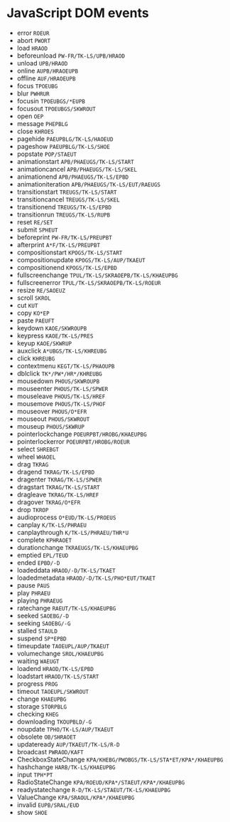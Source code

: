 # JavaScript DOM events

* error `ROEUR`
* abort `PWORT`
* load `HRAOD`
* beforeunload `PW-FR/TK-LS/UPB/HRAOD`
* unload `UPB/HRAOD`
* online `AUPB/HRAOEUPB`
* offline `AUF/HRAOEUPB`
* focus `TPOEUBG`
* blur `PWHRUR`
* focusin `TPOEUBGS/*EUPB`
* focusout `TPOEUBGS/SKWROUT`
* open `OEP`
* message `PHEPBLG`
* close `KHROES`
* pagehide `PAEUPBLG/TK-LS/HAOEUD`
* pageshow `PAEUPBLG/TK-LS/SHOE`
* popstate `POP/STAEUT`
* animationstart `APB/PHAEUGS/TK-LS/START`
* animationcancel `APB/PHAEUGS/TK-LS/SKEL`
* animationend `APB/PHAEUGS/TK-LS/EPBD`
* animationiteration `APB/PHAEUGS/TK-LS/EUT/RAEUGS`
* transitionstart `TREUGS/TK-LS/START`
* transitioncancel `TREUGS/TK-LS/SKEL`
* transitionend `TREUGS/TK-LS/EPBD`
* transitionrun `TREUGS/TK-LS/RUPB`
* reset `RE/SET`
* submit `SPHEUT`
* beforeprint `PW-FR/TK-LS/PREUPBT`
* afterprint `A*F/TK-LS/PREUPBT`
* compositionstart `KPOGS/TK-LS/START`
* compositionupdate `KPOGS/TK-LS/AUP/TKAEUT`
* compositionend `KPOGS/TK-LS/EPBD`
* fullscreenchange `TPUL/TK-LS/SKRAOEPB/TK-LS/KHAEUPBG`
* fullscreenerror `TPUL/TK-LS/SKRAOEPB/TK-LS/ROEUR`
* resize `RE/SAOEUZ`
* scroll `SKROL`
* cut `KUT`
* copy `KO*EP`
* paste `PAEUFT`
* keydown `KAOE/SKWROUPB`
* keypress `KAOE/TK-LS/PRES`
* keyup `KAOE/SKWRUP`
* auxclick `A*UBGS/TK-LS/KHREUBG`
* click `KHREUBG`
* contextmenu `KEGT/TK-LS/PHAOUPB`
* dblclick `TK*/PW*/HR*/KHREUBG`
* mousedown `PHOUS/SKWROUPB`
* mouseenter `PHOUS/TK-LS/SPWER`
* mouseleave `PHOUS/TK-LS/HREF`
* mousemove `PHOUS/TK-LS/PHOF`
* mouseover `PHOUS/O*EFR`
* mouseout `PHOUS/SKWROUT`
* mouseup `PHOUS/SKWRUP`
* pointerlockchange `POEURPBT/HROBG/KHAEUPBG`
* pointerlockerror `POEURPBT/HROBG/ROEUR`
* select `SHREBGT`
* wheel `WHAOEL`
* drag `TKRAG`
* dragend `TKRAG/TK-LS/EPBD`
* dragenter `TKRAG/TK-LS/SPWER`
* dragstart `TKRAG/TK-LS/START`
* dragleave `TKRAG/TK-LS/HREF`
* dragover `TKRAG/O*EFR`
* drop `TKROP`
* audioprocess `O*EUD/TK-LS/PROEUS`
* canplay `K/TK-LS/PHRAEU`
* canplaythrough `K/TK-LS/PHRAEU/THR*U`
* complete `KPHRAOET`
* durationchange `TKRAEUGS/TK-LS/KHAEUPBG`
* emptied `EPL/TEUD`
* ended `EPBD/-D`
* loadeddata `HRAOD/-D/TK-LS/TKAET`
* loadedmetadata `HRAOD/-D/TK-LS/PHO*EUT/TKAET`
* pause `PAUS`
* play `PHRAEU`
* playing `PHRAEUG`
* ratechange `RAEUT/TK-LS/KHAEUPBG`
* seeked `SAOEBG/-D`
* seeking `SAOEBG/-G`
* stalled `STAULD`
* suspend `SP*EPBD`
* timeupdate `TAOEUPL/AUP/TKAEUT`
* volumechange `SROL/KHAEUPBG`
* waiting `WAEUGT`
* loadend `HRAOD/TK-LS/EPBD`
* loadstart `HRAOD/TK-LS/START`
* progress `PROG`
* timeout `TAOEUPL/SKWROUT`
* change `KHAEUPBG`
* storage `STORPBLG`
* checking `KHEG`
* downloading `TKOUPBLD/-G`
* noupdate `TPHO/TK-LS/AUP/TKAEUT`
* obsolete `OB/SHRAOET`
* updateready `AUP/TKAEUT/TK-LS/R-D`
* broadcast `PWRAOD/KAFT`
* CheckboxStateChange `KPA/KHEBG/PWOBGS/TK-LS/STA*ET/KPA*/KHAEUPBG`
* hashchange `HARB/TK-LS/KHAEUPBG`
* input `TPH*PT`
* RadioStateChange `KPA/ROEUD/KPA*/STAEUT/KPA*/KHAEUPBG`
* readystatechange `R-D/TK-LS/STAEUT/TK-LS/KHAEUPBG`
* ValueChange `KPA/SRAOUL/KPA*/KHAEUPBG`
* invalid `EUPB/SRAL/EUD`
* show `SHOE`
